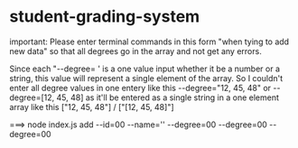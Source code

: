 # student-grading-system

important:
Please enter terminal commands in this form "when tying to add new data" so that all degrees go in the array and not get any errors.

Since each "--degree= ' is a one value input whether it be  a number or a string, this value will represent a single element of the array.
So I couldn't enter all degree values in one entery like this --degree="12, 45, 48" or --degree=[12, 45, 48] as it'll be entered as a single string in a one element array like this ["12, 45, 48"] / ["[12, 45, 48]"]

 ===> node index.js add --id=00 --name='' --degree=00 --degree=00 --degree=00 
